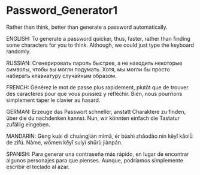 # Password_Generator1
Rather than think, better than generate a password automatically.

ENGLISH: To generate a password quicker, thus, faster, rather than finding some characters for you to think. Although, we could just type the keyboard randomly.

RUSSIAN: Сгенерировать пароль быстрее, а не находить некоторые символы, чтобы вы могли подумать. Хотя, мы могли бы просто набирать клавиатуру случайным образом.

FRENCH: Générez le mot de passe plus rapidement, plutôt que de trouver des caractères pour que vous puissiez y réfléchir. Bien, nous pourrions simplement taper le clavier au hasard.

GERMAN: Erzeuge das Passwort schneller, anstatt Charaktere zu finden, über die du nachdenken kannst. Nun, wir könnten einfach die Tastatur zufällig eingeben.

MANDARIN: Gèng kuài dì chuàngjiàn mìmǎ, ér bùshì zhǎodào nín kěyǐ kǎolǜ de zìfú. Nàme, wǒmen kěyǐ suíyì shūrù jiànpán.

SPANISH:
Para generar una contraseña más rápido, en lugar de encontrar algunos personajes para que pienses. Aunque, podríamos simplemente escribir el teclado al azar.
